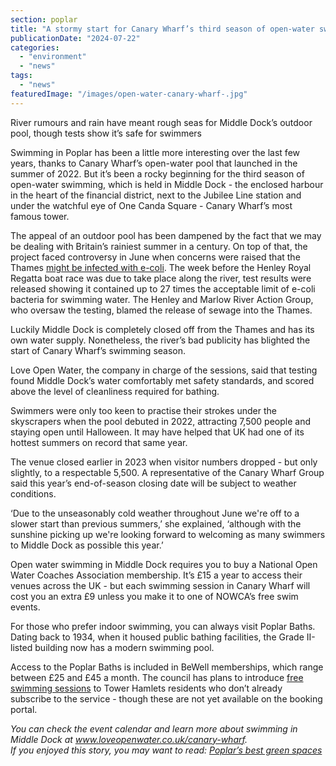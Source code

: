 ```yaml
---
section: poplar
title: "A stormy start for Canary Wharf’s third season of open-water swimming"
publicationDate: "2024-07-22"
categories: 
  - "environment"
  - "news"
tags: 
  - "news"
featuredImage: "/images/open-water-canary-wharf-.jpg"
---
```


River rumours and rain have meant rough seas for Middle Dock’s outdoor pool, though tests show it’s safe for swimmers

Swimming in Poplar has been a little more interesting over the last few years, thanks to Canary Wharf’s open-water pool that launched in the summer of 2022. But it’s been a rocky beginning for the third season of open-water swimming, which is held in Middle Dock - the enclosed harbour in the heart of the financial district, next to the Jubilee Line station and under the watchful eye of One Canda Square - Canary Wharf’s most famous tower.

The appeal of an outdoor pool has been dampened by the fact that we may be dealing with Britain’s rainiest summer in a century. On top of that, the project faced controversy in June when concerns were raised that the Thames [might be infected with e-coli](https://www.timeout.com/uk/news/the-uk-could-be-in-for-the-wettest-summer-in-100-years-052924). The week before the Henley Royal Regatta boat race was due to take place along the river, test results were released showing it contained up to 27 times the acceptable limit of e-coli bacteria for swimming water. The Henley and Marlow River Action Group, who oversaw the testing, blamed the release of sewage into the Thames.

Luckily Middle Dock is completely closed off from the Thames and has its own water supply. Nonetheless, the river’s bad publicity has blighted the start of Canary Wharf’s swimming season.

Love Open Water, the company in charge of the sessions, said that testing found Middle Dock’s water comfortably met safety standards, and scored above the level of cleanliness required for bathing. 

Swimmers were only too keen to practise their strokes under the skyscrapers when the pool debuted in 2022, attracting 7,500 people and staying open until Halloween. It may have helped that UK had one of its hottest summers on record that same year. 

The venue closed earlier in 2023 when visitor numbers dropped - but only slightly, to a respectable 5,500. A representative of the Canary Wharf Group said this year’s end-of-season closing date will be subject to weather conditions. 

‘Due to the unseasonably cold weather throughout June we're off to a slower start than previous summers,’ she explained, ‘although with the sunshine picking up we're looking forward to welcoming as many swimmers to Middle Dock as possible this year.’ 

Open water swimming in Middle Dock requires you to buy a National Open Water Coaches Association membership. It’s £15 a year to access their venues across the UK - but each swimming session in Canary Wharf will cost you an extra £9 unless you make it to one of NOWCA’s free swim events.

For those who prefer indoor swimming, you can always visit Poplar Baths. Dating back to 1934, when it housed public bathing facilities, the Grade II-listed building now has a modern swimming pool.

Access to the Poplar Baths is included in BeWell memberships, which range between £25 and £45 a month. The council has plans to introduce [free swimming sessions](https://www.towerhamlets.gov.uk/News_events/2024/May/New-leisure-service-Be-Well-launches-in-Tower-Hamlets.aspx) to Tower Hamlets residents who don’t already subscribe to the service - though these are not yet available on the booking portal. 

_You can check the event calendar and learn more about swimming in Middle Dock at www.loveopenwater.co.uk/canary-wharf._  
_If you enjoyed this story, you may want to read:_ [_Poplar’s best green spaces_](https://poplarlondon.co.uk/best-parks-green-spaces/)
